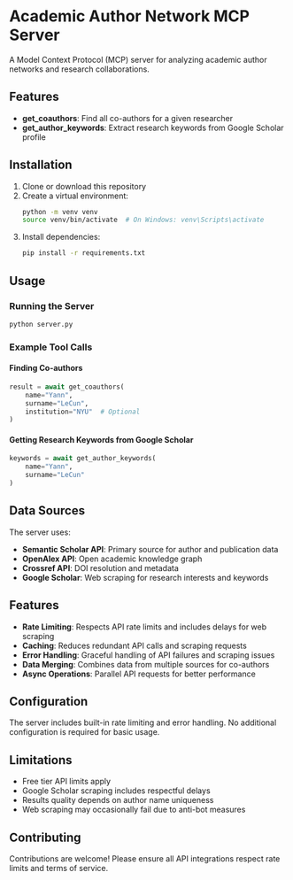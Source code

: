 # Academic Author Network MCP Server

A Model Context Protocol (MCP) server for analyzing academic author networks and research collaborations.

## Features

- **get_coauthors**: Find all co-authors for a given researcher
- **get_author_keywords**: Extract research keywords from Google Scholar profile

## Installation

1. Clone or download this repository
2. Create a virtual environment:
   ```bash
   python -m venv venv
   source venv/bin/activate  # On Windows: venv\Scripts\activate
   ```
3. Install dependencies:
   ```bash
   pip install -r requirements.txt
   ```

## Usage

### Running the Server

```bash
python server.py
```

### Example Tool Calls

#### Finding Co-authors
```python
result = await get_coauthors(
    name="Yann", 
    surname="LeCun",
    institution="NYU"  # Optional
)
```

#### Getting Research Keywords from Google Scholar
```python
keywords = await get_author_keywords(
    name="Yann",
    surname="LeCun"
)
```

## Data Sources

The server uses:

- **Semantic Scholar API**: Primary source for author and publication data
- **OpenAlex API**: Open academic knowledge graph  
- **Crossref API**: DOI resolution and metadata
- **Google Scholar**: Web scraping for research interests and keywords

## Features

- **Rate Limiting**: Respects API rate limits and includes delays for web scraping
- **Caching**: Reduces redundant API calls and scraping requests
- **Error Handling**: Graceful handling of API failures and scraping issues
- **Data Merging**: Combines data from multiple sources for co-authors
- **Async Operations**: Parallel API requests for better performance

## Configuration

The server includes built-in rate limiting and error handling. No additional configuration is required for basic usage.

## Limitations

- Free tier API limits apply
- Google Scholar scraping includes respectful delays
- Results quality depends on author name uniqueness
- Web scraping may occasionally fail due to anti-bot measures

## Contributing

Contributions are welcome! Please ensure all API integrations respect rate limits and terms of service.
